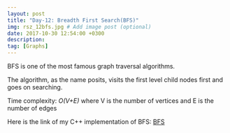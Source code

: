 ```yaml
---
layout: post
title: "Day-12: Breadth First Search(BFS)"
img: rsz_12bfs.jpg # Add image post (optional)
date: 2017-10-30 12:54:00 +0300
description: 
tag: [Graphs]
---
```

BFS is one of the most famous graph traversal algorithms. 

The algorithm, as the name posits, visits the first level child nodes first and goes on searching.

Time complexity: *O(V+E)* where V is the number of vertices and E is the number of edges

Here is the link of my C++ implementation of BFS: [BFS](https://github.com/abdurrezzak/100-Days-100-Algorithms-/blob/master/12.BFS.cpp)
